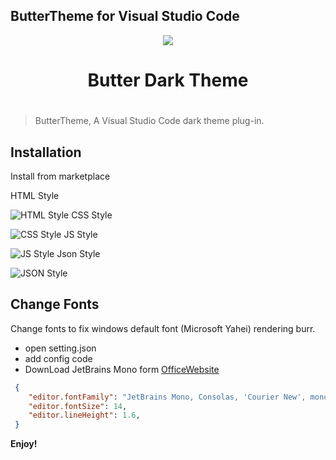 <!--
 * @Author: Levampire 2867166044@qq.com
 * @Date: 2022-12-01 12:49:55
 * @LastEditors: Levampire 2867166044@qq.com
 * @LastEditTime: 2022-12-02 17:31:05
 * @FilePath: \Levampire\README.md
 * @Description: 这是默认设置,请设置
-->
## ButterTheme for Visual Studio Code
<center> <img src = "./pic/Butter.png"></center>
<center><H1> Butter Dark Theme<H1></center>

> ButterTheme, A Visual Studio Code dark theme plug-in.

## Installation

Install from marketplace 

HTML Style

![HTML Style](./pic/html.png)
CSS Style

![CSS Style](./pic/css.png)
JS Style

![JS Style](./pic/js.png)
Json Style

![JSON Style](./pic/json.png)

## Change Fonts

Change fonts to fix windows default font (Microsoft Yahei) rendering burr.

* open setting.json
* add config code
* DownLoad JetBrains Mono form [OfficeWebsite](https://www.jetbrains.com/lp/mono/)

```json
 {
    "editor.fontFamily": "JetBrains Mono, Consolas, 'Courier New', monospace",
    "editor.fontSize": 14,
    "editor.lineHeight": 1.6,
 }
```

**Enjoy!**
